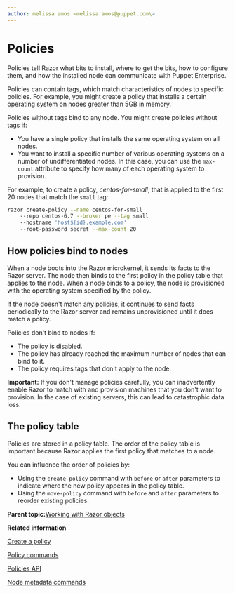 ```yaml
---
author: melissa amos <melissa.amos@puppet.com\>
---
```


# Policies

Policies tell Razor what bits to install, where to get the bits, how to configure them, and how the installed node can communicate with Puppet Enterprise.

Policies can contain tags, which match characteristics of nodes to specific policies. For example, you might create a policy that installs a certain operating system on nodes greater than 5GB in memory.

Policies without tags bind to any node. You might create policies without tags if:

-   You have a single policy that installs the same operating system on all nodes.
-   You want to install a specific number of various operating systems on a number of undifferentiated nodes. In this case, you can use the `max-count` attribute to specify how many of each operating system to provision.

For example, to create a policy, *centos-for-small*, that is applied to the first 20 nodes that match the `small` tag:

```bash
razor create-policy --name centos-for-small
	--repo centos-6.7 --broker pe --tag small
	--hostname 'host${id}.example.com'
	--root-password secret --max-count 20
```

## How policies bind to nodes

When a node boots into the Razor microkernel, it sends its facts to the Razor server. The node then binds to the first policy in the policy table that applies to the node. When a node binds to a policy, the node is provisioned with the operating system specified by the policy.

If the node doesn't match any policies, it continues to send facts periodically to the Razor server and remains unprovisioned until it does match a policy.

Policies don't bind to nodes if:

-   The policy is disabled.
-   The policy has already reached the maximum number of nodes that can bind to it.
-   The policy requires tags that don't apply to the node.

**Important:** If you don't manage policies carefully, you can inadvertently enable Razor to match with and provision machines that you don't want to provision. In the case of existing servers, this can lead to catastrophic data loss.

## The policy table

Policies are stored in a policy table. The order of the policy table is important because Razor applies the first policy that matches to a node.

You can influence the order of policies by:

-   Using the `create-policy` command with `before` or `after` parameters to indicate where the new policy appears in the policy table.
-   Using the `move-policy` command with `before` and `after` parameters to reorder existing policies.

**Parent topic:**[Working with Razor objects](working_with_razor_objects.md)

**Related information**  


[Create a policy](provisioning_a_windows_node.md#)

[Policy commands](using_the_razor_client.md#)

[Policies API](api_reference.md#)

[Node metadata commands](using_the_razor_client.md#)

